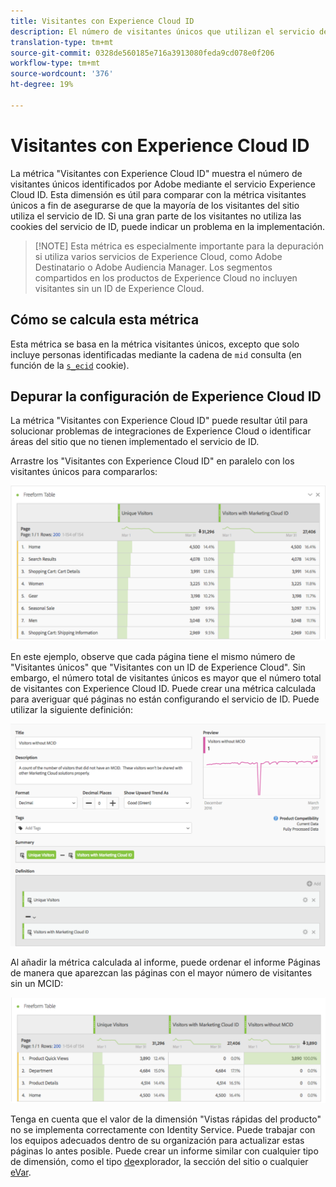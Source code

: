 ```yaml
---
title: Visitantes con Experience Cloud ID
description: El número de visitantes únicos que utilizan el servicio de ID de Adobe Experience Cloud.
translation-type: tm+mt
source-git-commit: 0328de560185e716a3913080feda9cd078e0f206
workflow-type: tm+mt
source-wordcount: '376'
ht-degree: 19%

---
```



# Visitantes con Experience Cloud ID

La métrica &quot;Visitantes con Experience Cloud ID&quot; muestra el número de visitantes únicos identificados por Adobe mediante el servicio [](https://docs.adobe.com/content/help/es-ES/id-service/using/home.html)Experience Cloud ID. Esta dimensión es útil para comparar con la métrica visitantes [](unique-visitors.md) únicos a fin de asegurarse de que la mayoría de los visitantes del sitio utiliza el servicio de ID. Si una gran parte de los visitantes no utiliza las cookies del servicio de ID, puede indicar un problema en la implementación.

>[!NOTE] Esta métrica es especialmente importante para la depuración si utiliza varios servicios de Experience Cloud, como Adobe Destinatario o Adobe Audiencia Manager. Los segmentos compartidos en los productos de Experience Cloud no incluyen visitantes sin un ID de Experience Cloud.

## Cómo se calcula esta métrica

Esta métrica se basa en la métrica visitantes [](unique-visitors.md) únicos, excepto que solo incluye personas identificadas mediante la cadena de `mid` consulta (en función de la [`s_ecid`](https://docs.adobe.com/content/help/es-ES/core-services/interface/ec-cookies/cookies-analytics.html) cookie).

## Depurar la configuración de Experience Cloud ID

La métrica &quot;Visitantes con Experience Cloud ID&quot; puede resultar útil para solucionar problemas de integraciones de Experience Cloud o identificar áreas del sitio que no tienen implementado el servicio de ID.

Arrastre los &quot;Visitantes con Experience Cloud ID&quot; en paralelo con los visitantes únicos para compararlos:

![Comparación única de visitantes](assets/metric-mcvid1.png)

En este ejemplo, observe que cada página tiene el mismo número de &quot;Visitantes únicos&quot; que &quot;Visitantes con un ID de Experience Cloud&quot;. Sin embargo, el número total de visitantes únicos es mayor que el número total de visitantes con Experience Cloud ID. Puede crear una métrica [](../c-calcmetrics/cm-overview.md) calculada para averiguar qué páginas no están configurando el servicio de ID. Puede utilizar la siguiente definición:

![Definición de métrica calculada](assets/metric-mcvid2.png)

Al añadir la métrica calculada al informe, puede ordenar el informe Páginas de manera que aparezcan las páginas con el mayor número de visitantes sin un MCID:

![Páginas sin servicio de ID](assets/metric-mcvid3.png)

Tenga en cuenta que el valor de la dimensión &quot;Vistas rápidas del producto&quot; no se implementa correctamente con Identity Service. Puede trabajar con los equipos adecuados dentro de su organización para actualizar estas páginas lo antes posible. Puede crear un informe similar con cualquier tipo de dimensión, como el tipo [de](../dimensions/browser-type.md)explorador, la sección [](../dimensions/site-section.md)del sitio o cualquier [eVar](../dimensions/evar.md).
